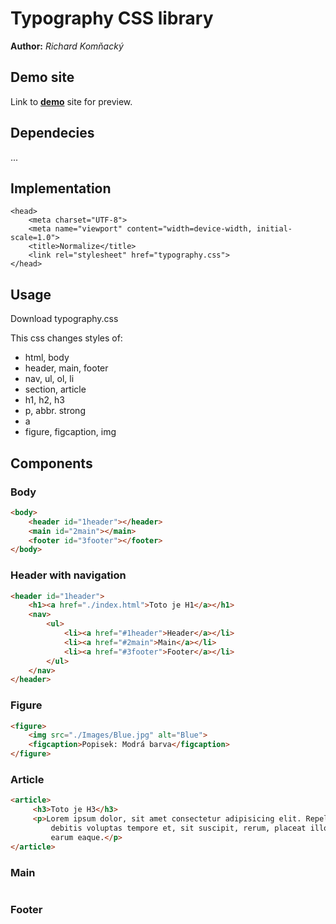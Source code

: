 # Typography CSS library
**Author:** *Richard Komňacký*
## Demo site
Link to **[demo](http://www.github.io)** site for preview.
## Dependecies
...


## Implementation
```
<head>
    <meta charset="UTF-8">
    <meta name="viewport" content="width=device-width, initial-scale=1.0">
    <title>Normalize</title>
    <link rel="stylesheet" href="typography.css">
</head>
```
## Usage
Download typography.css

This css changes styles of:
* html, body
* header, main, footer
* nav, ul, ol, li
* section, article
* h1, h2, h3
* p, abbr. strong
* a
* figure, figcaption, img

## Components
### Body
```html
<body>
    <header id="1header"></header>
    <main id="2main"></main>
    <footer id="3footer"></footer>
</body>
```
### Header with navigation
```html
<header id="1header">
    <h1><a href="./index.html">Toto je H1</a></h1>
    <nav>
        <ul>
            <li><a href="#1header">Header</a></li>
            <li><a href="#2main">Main</a></li>
            <li><a href="#3footer">Footer</a></li>
        </ul>
    </nav>
</header>
```
### Figure
```html
<figure>
    <img src="./Images/Blue.jpg" alt="Blue">
    <figcaption>Popisek: Modrá barva</figcaption>
</figure>
```
### Article
```html
<article>
     <h3>Toto je H3</h3>
     <p>Lorem ipsum dolor, sit amet consectetur adipisicing elit. Repellat quae adipisci nihil est possimus
         debitis voluptas tempore et, sit suscipit, rerum, placeat illo qui voluptatum vero mollitia. Ipsum,
         earum eaque.</p>
</article>
```



### Main
```

```
### Footer
```

```

